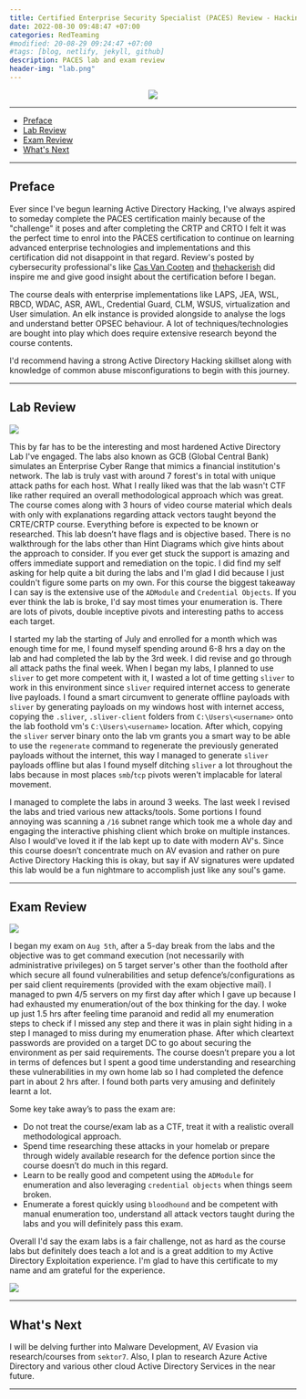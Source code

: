 ```yaml
---
title: Certified Enterprise Security Specialist (PACES) Review - Hacking "Global Central Bank (GCB)"
date: 2022-08-30 09:48:47 +07:00
categories: RedTeaming
#modified: 20-08-29 09:24:47 +07:00
#tags: [blog, netlify, jekyll, github]
description: PACES lab and exam review
header-img: "lab.png"
---
```


<p align="center">
     <img src="https://raw.githubusercontent.com/m3rcer/m3rcer.github.io/master/_posts/redteaming/Paces_Review/forest-map.png">
</p>

-------------------------------------------------------

- [Preface](#preface)
- [Lab Review](#lab-review)
- [Exam Review](#exam-review)
- [What's Next](#whats-next)

-------------------------------------------------------

## Preface

Ever since I've begun learning Active Directory Hacking, I've always aspired to someday complete the PACES certification mainly because of the "challenge" it poses and after completing the CRTP and CRTO I felt it was the perfect time to enrol into the PACES certification to continue on learning advanced enterprise technologies and implementations and this certification did not disappoint in that regard. Review's posted by cybersecurity professional's like [Cas Van Cooten](https://casvancooten.com/posts/2021/10/so-you-wanna-hack-a-bank-global-central-bank-paces-certification-review/) and [thehackerish](https://www.youtube.com/watch?v=XnvWijxOu1A) did inspire me and give good insight about the certification before I began.

The course deals with enterprise implementations like LAPS, JEA, WSL, RBCD, WDAC, ASR, AWL, Credential Guard, CLM, WSUS, virtualization and User simulation. An elk instance is provided alongside to analyse the logs and understand better OPSEC behaviour. A lot of techniques/technologies are bought into play which does require extensive research beyond the course contents.

I'd recommend having a strong Active Directory Hacking skillset along with knowledge of common abuse misconfigurations to begin with this journey.

-------------------------------------------------------

## Lab Review

![](https://github.com/m3rcer/m3rcer.github.io/raw/master/_posts/redteaming/Paces_Review/lab.png)

This by far has to be the interesting and most hardened Active Directory Lab I've engaged. The labs also known as GCB (Global Central Bank) simulates an Enterprise Cyber Range that mimics a financial institution's network. The lab is truly vast with around 7 forest's in total with unique attack paths for each host. What I really liked was that the lab wasn't CTF like rather required an overall methodological approach which was great. The course comes along with 3 hours of video course material which deals with only with explanations regarding attack vectors taught beyond the CRTE/CRTP course. Everything before is expected to be known or researched. 
This lab doesn’t have flags and is objective based. There is no walkthrough for the labs other than Hint Diagrams which give hints about the approach to consider. If you ever get stuck the support is amazing and offers immediate support and remediation on the topic. I did find my self asking for help quite a bit during the labs and I'm glad I did because I just couldn't figure some parts on my own. 
For this course the biggest takeaway I can say is the extensive use of the `ADModule` and `Credential Objects`. If you ever think the lab is broke, I'd say most times your enumeration is. There are lots of pivots, double inceptive pivots and interesting paths to access each target.

I started my lab the starting of July and enrolled for a month which was enough time for me, I found myself spending around 6-8 hrs a day on the lab and had completed the lab by the 3rd week. I did revise and go through all attack paths the final week. When I began my labs, I planned to use `sliver` to get more competent with it, I wasted a lot of time getting `sliver` to work in this environment since `sliver` required internet access to generate live payloads. I found a smart circumvent to generate offline payloads with `sliver` by generating payloads on my windows host with internet access, copying the `.sliver`, `.sliver-client` folders from `C:\Users\<username>` onto the lab foothold vm's `C:\Users\<username>` location. After which, copying the `sliver` server binary onto the lab vm grants you a smart way to be able to use the `regenerate` command to regenerate the previously generated payloads without the internet, this way I managed to generate `sliver` payloads offline but alas I found myself ditching `sliver` a lot throughout the labs because in most places `smb`/`tcp` pivots weren't implacable for lateral movement.

I managed to complete the labs in around 3 weeks. The last week I revised the labs and tried various new attacks/tools. Some portions I found annoying was scanning a `/16` subnet range which took me a whole day and engaging the interactive phishing client which broke on multiple instances. Also I would've loved it if the lab kept up to date with modern AV's. Since this course doesn’t concentrate much on AV evasion and rather on pure Active Directory Hacking this is okay, but say if AV signatures were updated this lab would be a fun nightmare to accomplish just like any soul's game.

-------------------------------------------------------

## Exam Review

![](https://github.com/m3rcer/m3rcer.github.io/raw/master/_posts/redteaming/Paces_Review/lab2.png)

I began my exam on `Aug 5th`, after a 5-day break from the labs and the objective was to get command execution (not necessarily with administrative privileges) on 5 target server's other than the foothold after which secure all found vulnerabilities and setup defence’s/configurations as per said client requirements (provided with the exam objective mail). I managed to pwn 4/5 servers on my first day after which I gave up because I had exhausted my enumeration/out of the box thinking for the day. I woke up just 1.5 hrs after feeling time paranoid and redid all my enumeration steps to check if I missed any step and there it was in plain sight hiding in a step I managed to miss during my enumeration phase. After which cleartext passwords are provided on a target DC to go about securing the environment as per said requirements. The course doesn’t prepare you a lot in terms of defences but I spent a good time understanding and researching these vulnerabilities in my own home lab so I had completed the defence part in about 2 hrs after. I found both parts very amusing and definitely learnt a lot. 

Some key take away’s to pass the exam are:
- Do not treat the course/exam lab as a CTF, treat it with a realistic overall methodological approach.
- Spend time researching these attacks in your homelab or prepare through widely available research for the defence portion since the course doesn’t do much in this regard.
- Learn to be really good and competent using the `ADModule` for enumeration and also leveraging `credential objects` when things seem broken. 
- Enumerate a forest quickly using `bloodhound` and be competent with manual enumeration too, understand all attack vectors taught during the labs and you will definitely pass this exam. 

Overall I'd say the exam labs is a fair challenge, not as hard as the course labs but definitely does teach a lot and is a great addition to my Active Directory Exploitation experience. I'm glad to have this certificate to my name and am grateful for the experience.

![](https://github.com/m3rcer/m3rcer.github.io/raw/master/_posts/redteaming/Paces_Review/cert.png)

-------------------------------------------------------

## What's Next

I will be delving further into Malware Development, AV Evasion via research/courses from `sektor7`. Also, I plan to research Azure Active Directory and various other cloud Active Directory Services in the near future.

-------------------------------------------------------
